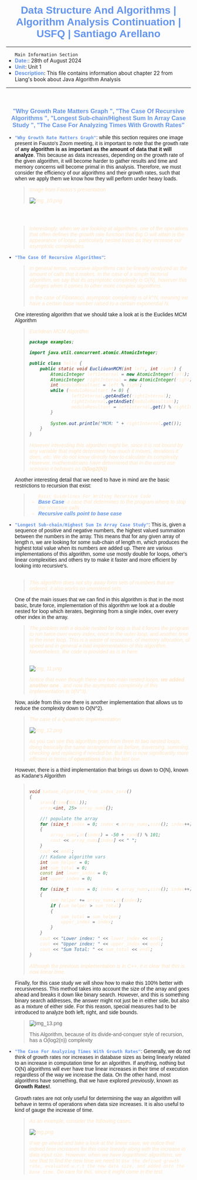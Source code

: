 <h1 style=" color: cornflowerblue; text-align: center; font-family: 'Consolas', sans-serif;">
Data Structure And Algorithms | Algorithm Analysis Continuation | USFQ | Santiago Arellano
</h1>


***
<ul>
<code>Main Information Section</code>
<li><b style="color: cornflowerblue; font-weight: bold">Date:</b>: 28th of August 2024</li>
<li><b style="color: cornflowerblue; font-weight: bold">Unit</b>: Unit 1</li>
<li><b style="color: cornflowerblue; font-weight: bold">Description</b>: This file contains information about chapter 22 from Liang's book about
Java Algorithm Analysis</li>
</ul>

***
<br>
<h3 style=" color: cornflowerblue; text-align: center; font-family: 'Consolas', sans-serif;">
"Why Growth Rate Matters Graph ", "The Case Of Recursive Algorithms ", "Longest Sub-chain/Highest Sum In Array Case Study ",
"The Case For Analyzing Times With Growth Rates"
</h3>
<ul style="font-family: Consolas, sans-serif">
<li>
<code style="color: cornflowerblue; font-weight: bold">"Why Growth Rate Matters Graph"</code>: while this section requires one image
present in Fausto's Zoom meeting, it is important to note that the growth rate of <b>any algorithm is as important as the amount of data
that it will analyze</b>. This because as data increases, depending on the growth rate of the given algorithm, it will become 
harder to gather results and time and memory concerns will become primal in this analysis. Therefore, we must consider the efficiency of 
our algorithms and their growth rates, such that when we apply them we know how they will perform under heavy loads.
<blockquote style="font-style: italic; color: bisque">Image from Fautos's presentation
<br>

![img_10.png](Images/img_10.png)
</blockquote>
<br><br>
<blockquote style="font-style: italic; color: bisque"> Interestingly, when we are looking at algorithms, one of the operations that often defines
the growth rate function that Big O will attain is the appearance of loops, particularly nested loops as they increase our 
asymptotic complexities.</blockquote>
</li>
<li>
<code style="color: cornflowerblue; font-weight: bold">"The Case Of Recursive Algorithms"</code>:
</li>
<blockquote style="font-style: italic; color: bisque"> In general terms, recursive algorithms can be linearly analyzed as the amount of calls
that it makes. In the case of a simple factorial algorithm, we say that its asymptotic complexity is O(N), however this changes when it comes to 
other more complex algorithms.
<br><br>
In the case of Fibonacci, asymptotic complexity is of k^N, meaning we have a certain base number raised to a certain exponential N.</blockquote>
One interesting algorithm that we should take a look at is the Euclides MCM Algorithm
<blockquote style="font-style: italic; color: bisque"> 
Euclidean MCM Algorithm
<body>

```java
package examples;

import java.util.concurrent.atomic.AtomicInteger;

public class hello {
    public static void EuclideanMCM(int left, int right) {
        AtomicInteger leftInternal = new AtomicInteger(left);
        AtomicInteger rightInternal = new AtomicInteger(right);
        int moduloResultant = left % right;
        while (moduloResultant != 0) {
                leftInternal.getAndSet(rightInternal);
                rightInternal.getAndSet(moduloResultant);
                moduloResultant = leftInternal.get() % rightInternal.get();
        }
        
        System.out.println("MCM: " + rightInternal.get());
    }
}
```
</body>
However interesting this algorithm might be, since it is not bound by any variable that might determine how much it moves,
iterations it does, etc. We do not know directly how to calculate its complexity. However, mathematicians have determined 
that in the worst ase scenario it behaves as <b> O(log2(N))</b>
</blockquote>
Another interesting detail that we need to have in mind are the basic restrictions to recursion that exist:
<blockquote style="font-style: italic; color: bisque"> 
<ul>
<code>Basic Guidelines For Writing Recursive Code</code>
<li><b style="color: cornflowerblue; font-weight: bold">Base Case</b>: a case that determines to the program where to 
stop the recursive calls</li>
<li><b style="color: cornflowerblue; font-weight: bold">Recursive calls point to base case</b> </li>
</ul></blockquote>
<li><code style="color: cornflowerblue; font-weight: bold">"Longest Sub-chain/Highest Sum In Array Case Study"</code>:
This is, given a sequence of positive and negative numbers, the highest valued summation between the numbers in the array.
This means that for any given array of length n, we are looking for some sub-chain of length m, which produces the highest
total value when its numbers are added up. There are various implementations of this algorithm, some use mostly double 
for loops, other's linear complexities and others try to make it faster and more efficient by looking into recursive's.
<br><br>
<blockquote style="font-style: italic; color: bisque">This algorithm does not shy away form sets of numbers that are 
ordered, it also works on unordered sets.</blockquote>
One of the main issues that we can find in this algorithm is that in the most basic, brute force, implementation of this 
algorithm we look at a double nested for loop which iterates, beginning from a single index, over every other index in the 
array.
<blockquote style="font-style: italic; color: bisque"> The problem with a double nested for loop is that it forces the 
program to run twice over every index, once in the outer loop, and another time in the inner loop. This is a waste of 
resources, of memory allocation, of speed and in general a bad implementation of this algorithm. Nevertheless, the code is provided as is
in here:
<br><br>
<body>


![img_11.png](Images/img_11.png)
</body>
Notice that even though there are two main nested loops, <b>we added another one </b>, and now the asymptotic complexity
of this implementation is 0(N^3).
</blockquote>
Now, aside from this one there is another implementation that allows us to reduce the complexity down to O(N^2).
<blockquote style="font-style: italic; color: bisque">
The case of a Quadratic Implementation
<body>

![img_12.png](Images/img_12.png)
</body>
As you can see this algorithm goes from three to two nested loops, doing basically the same arrangement as before, 
traversing, summing, checking and replacing if needed be. But this is now significantly more efficient in terms of <b>
operations</b> than the last one.</blockquote>
However, there is a third implementation that brings us down to O(N), known as Kadane's Algorithm
<blockquote style="font-style: italic; color: bisque"> 
<body>

```C++

void kadane_algorithm_from_index_zero()
{
    srand(time(NULL));
    array<int, 25> array_nums{};

    //! populate the array
    for (size_t index = 0; index < array_nums.size(); index++)
    {
        array_nums.at(index) = -50 + rand() % 101;
        cout << array_nums[index] << " ";
    }
    cout << endl;
    //! Kadane algorithm vars
    int sum_helper = 0;
    int sum_total = 0;
    const int lower_index = 0;
    int upper_index = 0;

    for (size_t index = 0; index < array_nums.size(); index++)
    {
        sum_helper += array_nums.at(index);
        if (sum_helper > sum_total)
        {
            sum_total = sum_helper;
            upper_index = index;
        }
    }
    cout << "Lower index: " << lower_index << endl;
    cout << "Upper index: " << upper_index << endl;
    cout << "Sum Total: " << sum_total << endl;
}
```
</body>
Although the previous implementation is in C++, it is clear that this is now linear time.
</blockquote>
Finally, for this case study we will show how to make this 100% better with recursiveness. This method takes into account
the size of the array and goes ahead and breaks it down like binary search. However, and this is something binary search 
addresses, the answer might not just be in either side, but also as a mixture of either side. For this reason, special 
measures had to be introduced to analyze both left, right, and side bounds.
<blockquote>
<body>

![img_13.png](Images/img_13.png)

</body>
This Algorithm, because of its divide-and-conquer style of recursion, has a O(log2(n)) complexity
</blockquote>
</li>
<li><code style="color: cornflowerblue; font-weight: bold">"The Case For Analyzing Times With Growth Rates"</code>:
Generally, we do not think of growth rates nor increases in database sizes as being linearly related to an increase in
computation time for an algorithm. If anything, nothing but O(N) algorithms will ever have true linear increases
in their time of execution regardless of the way we increase the data. On the other hand, most algorithms have something,
that we have explored <i>previously</i>, known as <b>Growth Rates!</b>.
<br><br>
Growth rates are not only useful for determining the way an algorithm will behave in terms of operations when data size 
increases. It is also useful to kind of gauge the increase of time.
<br>
<blockquote style="font-style: italic; color: bisque"> 
As an example, consider the following cases:
<body>

![img.png](Images/img14.png)
</body>
If we go ahead and take a look at the linear case, we notice that indeed time increases <i>for this case</i> linearly along
with the increase in data input size. However, when we have logarithmic algorithms, we  see that to find the new time we 
need to <code>Use the defined growth rate, evaluated w.r.t the new data size, and added onto the base time.</code> Do care for this,
since it might come in the test.
</blockquote></li>
</ul>